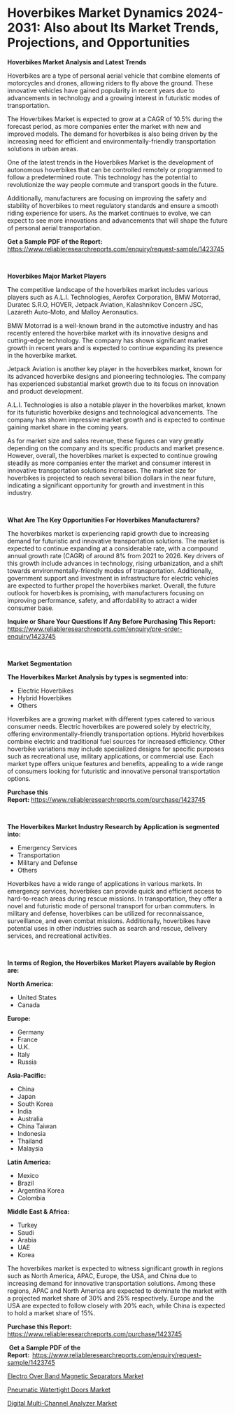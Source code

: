 <p><h1>Hoverbikes Market Dynamics 2024-2031: Also about Its Market Trends, Projections, and Opportunities</h1></p><p><strong>Hoverbikes Market Analysis and Latest Trends</strong></p>
<p><p>Hoverbikes are a type of personal aerial vehicle that combine elements of motorcycles and drones, allowing riders to fly above the ground. These innovative vehicles have gained popularity in recent years due to advancements in technology and a growing interest in futuristic modes of transportation.</p><p>The Hoverbikes Market is expected to grow at a CAGR of 10.5% during the forecast period, as more companies enter the market with new and improved models. The demand for hoverbikes is also being driven by the increasing need for efficient and environmentally-friendly transportation solutions in urban areas.</p><p>One of the latest trends in the Hoverbikes Market is the development of autonomous hoverbikes that can be controlled remotely or programmed to follow a predetermined route. This technology has the potential to revolutionize the way people commute and transport goods in the future.</p><p>Additionally, manufacturers are focusing on improving the safety and stability of hoverbikes to meet regulatory standards and ensure a smooth riding experience for users. As the market continues to evolve, we can expect to see more innovations and advancements that will shape the future of personal aerial transportation.</p></p>
<p><strong>Get a Sample PDF of the Report:&nbsp;</strong> <a href="https://www.reliableresearchreports.com/enquiry/request-sample/1423745">https://www.reliableresearchreports.com/enquiry/request-sample/1423745</a></p>
<p>&nbsp;</p>
<p><strong>Hoverbikes Major Market Players</strong></p>
<p><p>The competitive landscape of the hoverbikes market includes various players such as A.L.I. Technologies, Aerofex Corporation, BMW Motorrad, Duratec S.R.O, HOVER, Jetpack Aviation, Kalashnikov Concern JSC, Lazareth Auto-Moto, and Malloy Aeronautics.</p><p>BMW Motorrad is a well-known brand in the automotive industry and has recently entered the hoverbike market with its innovative designs and cutting-edge technology. The company has shown significant market growth in recent years and is expected to continue expanding its presence in the hoverbike market.</p><p>Jetpack Aviation is another key player in the hoverbikes market, known for its advanced hoverbike designs and pioneering technologies. The company has experienced substantial market growth due to its focus on innovation and product development.</p><p>A.L.I. Technologies is also a notable player in the hoverbikes market, known for its futuristic hoverbike designs and technological advancements. The company has shown impressive market growth and is expected to continue gaining market share in the coming years.</p><p>As for market size and sales revenue, these figures can vary greatly depending on the company and its specific products and market presence. However, overall, the hoverbikes market is expected to continue growing steadily as more companies enter the market and consumer interest in innovative transportation solutions increases. The market size for hoverbikes is projected to reach several billion dollars in the near future, indicating a significant opportunity for growth and investment in this industry.</p></p>
<p>&nbsp;</p>
<p><strong>What Are The Key Opportunities For Hoverbikes Manufacturers?</strong></p>
<p><p>The hoverbikes market is experiencing rapid growth due to increasing demand for futuristic and innovative transportation solutions. The market is expected to continue expanding at a considerable rate, with a compound annual growth rate (CAGR) of around 8% from 2021 to 2026. Key drivers of this growth include advances in technology, rising urbanization, and a shift towards environmentally-friendly modes of transportation. Additionally, government support and investment in infrastructure for electric vehicles are expected to further propel the hoverbikes market. Overall, the future outlook for hoverbikes is promising, with manufacturers focusing on improving performance, safety, and affordability to attract a wider consumer base.</p></p>
<p><strong>Inquire or Share Your Questions If Any Before Purchasing This Report:</strong> <a href="https://www.reliableresearchreports.com/enquiry/pre-order-enquiry/1423745">https://www.reliableresearchreports.com/enquiry/pre-order-enquiry/1423745</a></p>
<p>&nbsp;</p>
<p><strong>Market Segmentation</strong></p>
<p><strong>The Hoverbikes Market Analysis by types is segmented into:</strong></p>
<p><ul><li>Electric Hoverbikes</li><li>Hybrid Hoverbikes</li><li>Others</li></ul></p>
<p><p>Hoverbikes are a growing market with different types catered to various consumer needs. Electric hoverbikes are powered solely by electricity, offering environmentally-friendly transportation options. Hybrid hoverbikes combine electric and traditional fuel sources for increased efficiency. Other hoverbike variations may include specialized designs for specific purposes such as recreational use, military applications, or commercial use. Each market type offers unique features and benefits, appealing to a wide range of consumers looking for futuristic and innovative personal transportation options.</p></p>
<p><strong>Purchase this Report:&nbsp;</strong><a href="https://www.reliableresearchreports.com/purchase/1423745">https://www.reliableresearchreports.com/purchase/1423745</a></p>
<p>&nbsp;</p>
<p><strong>The Hoverbikes Market Industry Research by Application is segmented into:</strong></p>
<p><ul><li>Emergency Services</li><li>Transportation</li><li>Military and Defense</li><li>Others</li></ul></p>
<p><p>Hoverbikes have a wide range of applications in various markets. In emergency services, hoverbikes can provide quick and efficient access to hard-to-reach areas during rescue missions. In transportation, they offer a novel and futuristic mode of personal transport for urban commuters. In military and defense, hoverbikes can be utilized for reconnaissance, surveillance, and even combat missions. Additionally, hoverbikes have potential uses in other industries such as search and rescue, delivery services, and recreational activities.</p></p>
<p>&nbsp;</p>
<p><strong>In terms of Region, the Hoverbikes Market Players available by Region are:</strong></p>
<p>
    <p> <strong> North America: </strong>
        <ul>
            <li>United States</li>
            <li>Canada</li>
        </ul>
        </p> 
    <p> <strong> Europe: </strong>
        <ul>
            <li>Germany</li>
            <li>France</li>
            <li>U.K.</li>
            <li>Italy</li>
            <li>Russia</li>
        </ul>
        </p> 
    <p> <strong> Asia-Pacific: </strong>
        <ul>
            <li>China</li>
            <li>Japan</li>
            <li>South Korea</li>
            <li>India</li>
            <li>Australia</li>
            <li>China Taiwan</li>
            <li>Indonesia</li>
            <li>Thailand</li>
            <li>Malaysia</li>
        </ul>
        </p> 
    <p> <strong> Latin America: </strong>
        <ul>
            <li>Mexico</li>
            <li>Brazil</li>
            <li>Argentina Korea</li>
            <li>Colombia</li>
        </ul>
        </p> 
    <p> <strong> Middle East & Africa: </strong>
        <ul>
            <li>Turkey</li>
            <li>Saudi</li>
            <li>Arabia</li>
            <li>UAE</li>
            <li>Korea</li>
        </ul>
    </p>
    </p>
<p><p>The hoverbikes market is expected to witness significant growth in regions such as North America, APAC, Europe, the USA, and China due to increasing demand for innovative transportation solutions. Among these regions, APAC and North America are expected to dominate the market with a projected market share of 30% and 25% respectively. Europe and the USA are expected to follow closely with 20% each, while China is expected to hold a market share of 15%.</p></p>
<p><strong>Purchase this Report: </strong><a href="https://www.reliableresearchreports.com/purchase/1423745">https://www.reliableresearchreports.com/purchase/1423745</a></p>
<p>&nbsp;<strong>Get a Sample PDF of the Report:&nbsp;&nbsp;</strong><a href="https://www.reliableresearchreports.com/enquiry/request-sample/1423745">https://www.reliableresearchreports.com/enquiry/request-sample/1423745</a></p>
<p><strong></strong></p>
<p><p><a href="https://view.publitas.com/reportprime-1/global-electro-over-band-magnetic-separators-market-by-types-applications-and-major-players-with-regional-growth-rate-analysis-and-development-situation-from-2023-to-2030/">Electro Over Band Magnetic Separators Market</a></p><p><a href="https://view.publitas.com/reportprime-1/pneumatic-watertight-doors-market-research-report-provides-critical-insights-that-can-help-shape-business-development-and-investment-strategies/">Pneumatic Watertight Doors Market</a></p><p><a href="https://view.publitas.com/reportprime-1/digital-multi-channel-analyzer-market-research-report-provides-critical-insights-that-can-help-shape-business-development-and-investment-strategies/">Digital Multi-Channel Analyzer Market</a></p></p>